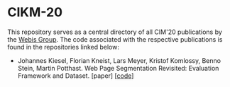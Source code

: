 # CIKM-20

This repository serves as a central directory of all CIM'20 publications by the [Webis Group](https://webis.de). The code associated with the respective publications is found in the repositories linked below:

* Johannes Kiesel, Florian Kneist, Lars Meyer, Kristof Komlossy, Benno Stein, Martin Potthast. Web Page Segmentation Revisited: Evaluation Framework and Dataset. [paper] [[code](https://github.com/webis-de/cikm20-web-page-segmentation-revisited-evaluation-framework-and-dataset)]
